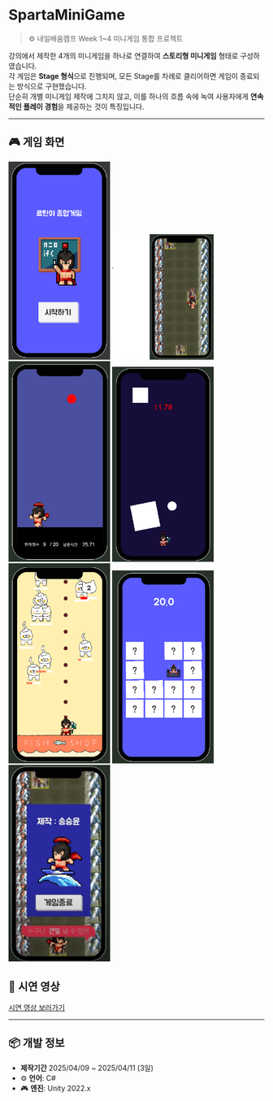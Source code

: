 # SpartaMiniGame

> ⚙️ 내일배움캠프 Week 1~4 미니게임 통합 프로젝트

강의에서 제작한 4개의 미니게임을 하나로 연결하여 **스토리형 미니게임** 형태로 구성하였습니다.  
각 게임은 **Stage 형식**으로 진행되며, 모든 Stage를 차례로 클리어하면 게임이 종료되는 방식으로 구현했습니다.  
단순히 개별 미니게임 제작에 그치지 않고, 이를 하나의 흐름 속에 녹여 사용자에게 **연속적인 플레이 경험**을 제공하는 것이 특징입니다.

---
## 🎮 게임 화면

<p>
  <img src="images/GameStart.png" width="200"/>
  <img src="images/Lobby.png" width="200"/>
  <img src="images/Stage1.png" width="200"/>
  <img src="images/Stage2.png" width="200"/>
  <img src="images/Stage3.png" width="200"/>
  <img src="images/Stage4.png" width="200"/>
  <img src="images/Ending.png" width="200"/>
</p>

## 📌 시연 영상

[시연 영상 보러가기](https://www.youtube.com/watch?v=iigXHU1XzOI)

---

## 📦 개발 정보
-  **제작기간** 2025/04/09 ~ 2025/04/11 (3일)
- ⚙️ **언어**: C#
- 🎮 **엔진**: Unity 2022.x


